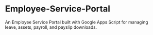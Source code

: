 # Employee-Service-Portal
An Employee Service Portal built with Google Apps Script for managing leave, assets, payroll, and payslip downloads.
